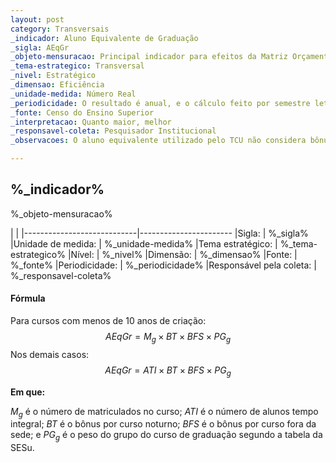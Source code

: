 ```yaml
---
layout: post
category: Transversais
_indicador: Aluno Equivalente de Graduação
_sigla: AEqGr
_objeto-mensuracao: Principal indicador para efeitos da Matriz Orçamentária no caso da graduação
_tema-estrategico: Transversal
_nivel: Estratégico
_dimensao: Eficiência
_unidade-medida: Número Real
_periodicidade: O resultado é anual, e o cálculo feito por semestre letivo. Por matriculados, considera-se a média semestral.
_fonte: Censo do Ensino Superior
_interpretacao: Quanto maior, melhor
_responsavel-coleta: Pesquisador Institucional
_observacoes: O aluno equivalente utilizado pelo TCU não considera bônus. O tempo de consolidação é o tempo mínimo de conclusão do curso. Finalmente, se a quantidade de diplomados superar a de ingressantes, não há orientação para que seja desconsiderada a segunda parcela da fórmula que define o Aluno Tempo Integral.

---
```




## %_indicador%

%_objeto-mensuracao%


|                            |
|----------------------------|-----------------------
|Sigla:                      | %_sigla%
|Unidade de medida:          | %_unidade-medida%
|Tema estratégico:           | %_tema-estrategico%
|Nível:                      | %_nivel%
|Dimensão:                   | %_dimensao%
|Fonte:                      | %_fonte%
|Periodicidade:              | %_periodicidade%
|Responsável pela coleta:    | %_responsavel-coleta%



#### Fórmula

Para cursos com menos de 10 anos de criação:
$$
A E q G r=M_{g} \times B T \times B F S \times P G_{g}
$$
Nos demais casos:
$$
A E q G r=A T I \times B T \times B F S \times P G_{g}
$$

**Em que:**

$M_{g}$ é o número de matriculados no curso; $ATI$ é o número de alunos tempo integral; $BT$ é o bônus por curso noturno; $BFS$ é o bônus por curso fora da sede; e $PG_{g}$ é o peso do grupo do curso de graduação segundo a tabela da SESu.





